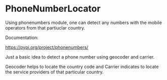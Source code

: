 # PhoneNumberLocator
Using phonenumbers module, one can detect any numbers with the mobile operators from that partiuclar country.

Documentation: 

https://pypi.org/project/phonenumbers/

Just a basic idea to detect a phone number using geocoder and carrier.

Geocoder helps to locate the country code and Carrier indicates to locate the service providers of that particular country.


